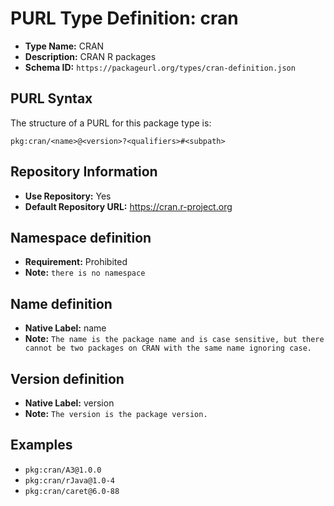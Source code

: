 <!--  NOTE: Auto-generated from the JSON PURL type definition.
Do not manually edit this file. Edit the JSON type definition instead. -->

# PURL Type Definition: cran

- **Type Name:** CRAN
- **Description:** CRAN R packages
- **Schema ID:** `https://packageurl.org/types/cran-definition.json`

## PURL Syntax

The structure of a PURL for this package type is:

    pkg:cran/<name>@<version>?<qualifiers>#<subpath>

## Repository Information

- **Use Repository:** Yes
- **Default Repository URL:** https://cran.r-project.org

## Namespace definition

- **Requirement:** Prohibited
- **Note:** `there is no namespace`

## Name definition

- **Native Label:** name
- **Note:** `The name is the package name and is case sensitive, but there cannot be two packages on CRAN with the same name ignoring case.`

## Version definition

- **Native Label:** version
- **Note:** `The version is the package version.`

## Examples

- `pkg:cran/A3@1.0.0`
- `pkg:cran/rJava@1.0-4`
- `pkg:cran/caret@6.0-88`
